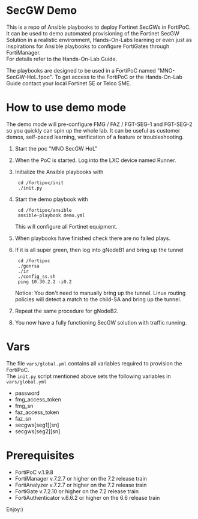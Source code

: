 # SecGW Demo
This is a repo of Ansible playbooks to deploy Fortinet SecGWs in FortiPoC.
It can be used to demo automated provisioning of the Fortinet SecGW Solution in a realistic environment, Hands-On-Labs learning or even just as inspirations for Ansible playbooks to configure FortiGates through FortiManager.  
For details refer to the Hands-On-Lab Guide.  

The playbooks are designed to be used in a FortiPoC named "MNO-SecGW-HoL.fpoc". 
To get access to the FortiPoC or the Hands-On-Lab Guide contact your local Fortinet SE or Telco SME.

# How to use demo mode
The demo mode will pre-configure FMG / FAZ / FGT-SEG-1 and FGT-SEG-2 so you quickly can spin up the whole lab. It can be useful as customer demos, self-paced learning, verification of a feature or troubleshooting.

1. Start the poc "MNO SecGW HoL"
1. When the PoC is started. Log into the LXC device named Runner.
1. Initialize the Ansible playbooks with

        cd /fortipoc/init
        ./init.py

1. Start the demo playbook with

        cd /fortipoc/ansible
        ansible-playbook demo.yml

    This will configure all Fortinet equipment.
1. When playbooks have finished check there are no failed plays.
1. If it is all super green, then log into gNodeB1 and bring up the tunnel

        cd /fortipoc
        ./genrsa
        ./ir
        ./config_ss.sh
        ping 10.30.2.2 -i0.2

    Notice: You don't need to manually bring up the tunnel. Linux routing policies will detect a match to the child-SA and bring up the tunnel.
1. Repeat the same procedure for gNodeB2.
1. You now have a fully functioning SecGW solution with traffic running.


# Vars
The file `vars/global.yml` contains all variables required to provision the FortiPoC.  
The `init.py` script mentioned above sets the following variables in `vars/global.yml`

- password
- fmg_access_token
- fmg_sn
- faz_access_token
- faz_sn
- secgws[seg1][sn]
- secgws[seg2][sn]


# Prerequisites
- FortiPoC v.1.9.8  
- FortiManager v.7.2.7 or higher on the 7.2 release train  
- FortiAnalyzer v.7.2.7 or higher on the 7.2 release train  
- FortiGate v.7.2.10 or higher on the 7.2 release train  
- FortiAuthenticator v.6.6.2 or higher on the 6.6 release train  

Enjoy:)